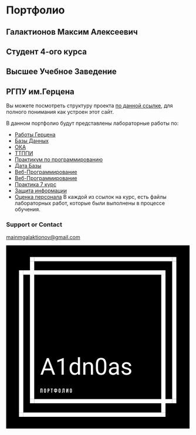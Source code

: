 # Портфолио
## Галактионов Максим Алексеевич
## Студент 4-ого курса
## Высшее Учебное Заведение
## РГПУ им.Герцена

Вы можете посмотреть структуру проекта [по данной ссылке](https://github.com/A1dn0as/https-a1dn0as.github.io/edit/main/docs/index.md), для полного понимания как устроен этот сайт.

В данном портфолио будут представлены лабораторные работы по:

- [Работы Герцена](https://github.com/A1dn0as/herzenworks)
- [Базы Данных](https://github.com/A1dn0as/DataBaseHerzen)
- [ОКА](https://github.com/A1dn0as/OKA)
- [ТТППИ](https://github.com/A1dn0as/ttppi)
- [Практикум по программированию](https://github.com/A1dn0as/practicumLr4)
- [Дата Базы](https://github.com/A1dn0as/DataBaseHerzen)
- [Веб-Программирование](https://codepen.io/a1dn0as/pen/ZEXbVjQ)
- [Веб-Программирование](https://codepen.io/lazytownman/pen/vYWVrvL)
- [Практика 7 курс](https://drive.google.com/drive/folders/10MOLd5ygfJwdMDu85Ogpjk2GNAj2dmPa?usp=sharing)
- [Защита информации](https://drive.google.com/drive/folders/1D13PkMyj9bDo8WJ_8hImPC1hGG7LMIg7?usp=sharing)
- [Оценка персонала](https://drive.google.com/drive/folders/1Uw0LMLUe2qTjdCf94qbB4LXNP6elCk5t?usp=sharing)
В каждой из ссылок на курс, есть файлы лабораторных работ, которые были выполнены в процессе обучения.



### Support or Contact
mainmgalaktionov@gmail.com

![img](pictures/Полоски.png)
